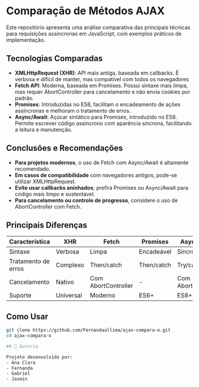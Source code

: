 ﻿# Comparação de Métodos AJAX

Este repositório apresenta uma análise comparativa das principais técnicas para requisições assíncronas em JavaScript, com exemplos práticos de implementação.

## Tecnologias Comparadas

- **XMLHttpRequest (XHR)**: API mais antiga, baseada em callbacks. É verbosa e difícil de
manter, mas compatível com todos os navegadores
- **Fetch API**:  Moderna, baseada em Promises. Possui sintaxe mais limpa, mas requer
AbortController para cancelamento e não envia cookies por padrão.
- **Promises**:  Introduzidas no ES6, facilitam o encadeamento de ações assíncronas e
melhoram o tratamento de erros.
- **Async/Await**: Açúcar sintático para Promises, introduzido no ES8. Permite escrever código
assíncrono com aparência síncrona, facilitando a leitura e manutenção.

##   Conclusões e Recomendações

- **Para projetos modernos**, o uso de Fetch com Async/Await é altamente recomendado.
- **Em casos de compatibilidade** com navegadores antigos, pode-se utilizar XMLHttpRequest.
- **Evite usar callbacks aninhados**; prefira Promises ou Async/Await para código mais limpo e sustentável.
- **Para cancelamento ou controle de progresso**, considere o uso de AbortController com Fetch.


##  Principais Diferenças

| Característica       | XHR          | Fetch        | Promises     | Async/Await  |
|----------------------|--------------|--------------|--------------|--------------|
| Sintaxe              | Verbosa      | Limpa        | Encadeável   | Síncrona     |
| Tratamento de erros  | Complexo     | Then/catch   | Then/catch   | Try/catch    |
| Cancelamento         | Nativo       | Com AbortController | -        | Com AbortController |
| Suporte              | Universal    | Moderno      | ES6+         | ES8+         |



##  Como Usar

```bash
git clone https://github.com/Fernandaallima/ajax-compara-o.git
cd ajax-compara-o 

## 📌 Autoria

Projeto desenvolvido por:
- Ana Clara
- Fernanda
- Gabriel
- Jasmin
